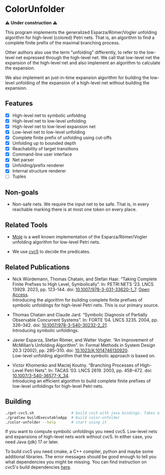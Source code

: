 ColorUnfolder
=============
⚠️ **Under construction** ⚠️

This program implements the generalized Esparza/Römer/Vogler unfolding algorithm for high-level (colored) Petri nets.
That is, an algorithm to find a complete finite prefix of the maximal branching process.

Other authors also use the term "unfolding" differently,
to refer to the low-level net expressed through the high-level net.
We call that low-level net the expansion of the high-level net
and also implement an algorithm to calculate the expansion.

We also implement an just-in-time expansion algorithm
for building the low-level unfolding of the expansion of a high-level net
without building the expansion.

Features
--------

- [x] High-level net to symbolic unfolding
- [x] High-level net to low-level unfolding
- [x] High-level net to low-level expansion net
- [x] Low-level net to low-level unfolding
- [x] Complete finite prefix of unfolding using cut-offs
- [x] Unfolding up to bounded depth
- [x] Reachability of target transitions
- [x] Command-line user interface
- [x] Net parser
- [x] Unfolding/prefix renderer
- [x] Internal structure renderer
- [ ] Tuples

Non-goals
---------

- Non-safe nets. We require the input net to be safe.
  That is, in every reachable marking there is at most one token on every place.

Related Tools
-------------

- [Mole](http://www.lsv.fr/~schwoon/tools/mole/)
  is a well known implementation of the Esparza/Römer/Vogler unfolding algorithm for low-level Petri nets.

- We use [cvc5](https://github.com/cvc5/cvc5) to decide the predicates.

Related Publications
--------------------

- Nick Würdemann, Thomas Chatain, and Stefan Haar.
  “Taking Complete Finite Prefixes to High Level, Symbolically”.
  In: PETRI NETS ’23. LNCS 13929. 2023, pp. 123–144.
  doi: [10.1007/978-3-031-33620-1_7](https://www.doi.org/10.1007/978-3-031-33620-1_7).
  [Open Access](https://hal.science/hal-04029490v1).\
  Introducing the algorithm for building
  complete finite prefixes of symbolic unfoldings for high-level Petri nets.
  This is our primary source.

- Thomas Chatain and Claude Jard.
  “Symbolic Diagnosis of Partially Observable Concurrent Systems”.
  In: FORTE ’04. LNCS 3235. 2004, pp. 326–342.
  doi: [10.1007/978-3-540-30232-2_21](https://www.doi.org/10.1007/978-3-540-30232-2_21).\
  Introducing symbolic unfoldings.

- Javier Esparza, Stefan Römer, and Walter Vogler.
  “An Improvement of McMillan’s Unfolding Algorithm”.
  In: Formal Methods in System Design 20.3 (2002), pp. 285–310.
  doi: [10.1023/A:1014746130920](https://www.doi.org/10.1023/A:1014746130920).\
  Low-level unfolding algorithm that the symbolic approach is based on.

- Victor Khomenko and Maciej Koutny.
  “Branching Processes of High- Level Petri Nets”.
  In: TACAS ’03. LNCS 2619. 2003, pp. 458–472.
  doi: [10.1007/3-540-36577-X_34](https://www.doi.org/10.1007/3-540-36577-X_34).\
  Introducing an efficient algorithm to build
  complete finite prefixes of low-level unfoldings for high-level Petri nets.

Building
--------

```sh
./get-cvc5.sh                 # build cvc5 with java bindings. Takes a long time ~10 minutes
./gradlew buildExecutableApp  # build color-unfolder
./color-unfolder --help       # start using it
```

If you want to compute symbolic unfoldings you need cvc5.
Low-level nets and expansions of high-level nets work without cvc5.
In either case, you need Java (jdk) 17 or later.

To build cvc5 you need cmake, a C++ compiler, python and maybe some additional libraries.
The error messages should be good enough to tell you what dependencies you might be missing.
You can find instruction on cvc5's build dependencies [here](https://github.com/cvc5/cvc5/blob/main/INSTALL.rst).
